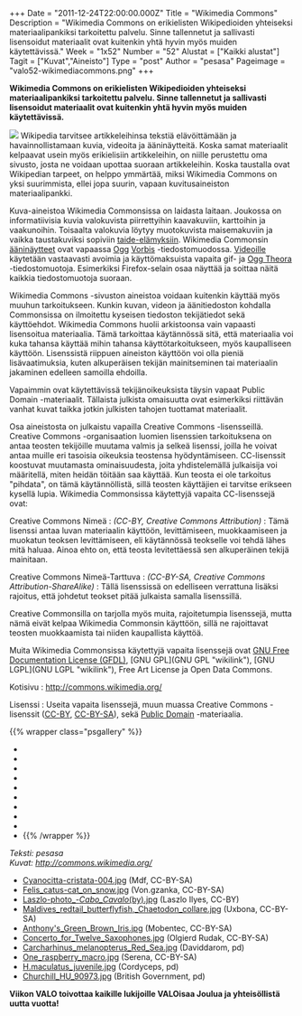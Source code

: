 +++
Date = "2011-12-24T22:00:00.000Z"
Title = "Wikimedia Commons"
Description = "Wikimedia Commons on erikielisten Wikipedioiden yhteiseksi materiaalipankiksi tarkoitettu palvelu. Sinne tallennetut ja sallivasti lisensoidut materiaalit ovat kuitenkin yhtä hyvin myös muiden käytettävissä."
Week = "1x52"
Number = "52"
Alustat = ["Kaikki alustat"]
Tagit = ["Kuvat","Aineisto"]
Type = "post"
Author = "pesasa"
Pageimage = "valo52-wikimediacommons.png"
+++


**Wikimedia Commons on erikielisten Wikipedioiden yhteiseksi
materiaalipankiksi tarkoitettu palvelu. Sinne tallennetut ja sallivasti
lisensoidut materiaalit ovat kuitenkin yhtä hyvin myös muiden
käytettävissä.**

![ ](/images/valo52-wikimediacommons.png "fig:valo52-wikimediacommons.png")
Wikipedia tarvitsee artikkeleihinsa tekstiä elävöittämään ja
havainnollistamaan kuvia, videoita ja ääninäytteitä. Koska samat
materiaalit kelpaavat usein myös erikielisiin artikkeleihin, on niille
perustettu oma sivusto, josta ne voidaan upottaa suoraan artikkeleihin.
Koska taustalla ovat Wikipedian tarpeet, on helppo ymmärtää, miksi
Wikimedia Commons on yksi suurimmista, ellei jopa suurin, vapaan
kuvitusaineiston materiaalipankki.

Kuva-aineistoa Wikimedia Commonsissa on laidasta laitaan. Joukossa on
informatiivisia kuvia valokuvista piirrettyihin kaavakuviin, karttoihin
ja vaakunoihin. Toisaalta valokuvia löytyy muotokuvista maisemakuviin ja
vaikka taustakuviksi sopiviin
[taide-elämyksiin](http://commons.wikimedia.org/wiki/Commons:Picture_of_the_Year).
Wikimedia Commonsin
[ääninäytteet](http://commons.wikimedia.org/wiki/Category:Sound) ovat
vapaassa [Ogg](http://fi.wikipedia.org/wiki/Ogg)
[Vorbis](http://fi.wikipedia.org/wiki/Vorbis) -tiedostomuodossa.
[Videoille](http://commons.wikimedia.org/wiki/Category:Videos) käytetään
vastaavasti avoimia ja käyttömaksuista vapaita gif- ja [Ogg
Theora](http://fi.wikipedia.org/wiki/Theora) -tiedostomuotoja.
Esimerkiksi Firefox-selain osaa näyttää ja soittaa näitä kaikkia
tiedostomuotoja suoraan.

Wikimedia Commons -sivuston aineistoa voidaan kuitenkin käyttää myös
muuhun tarkoitukseen. Kunkin kuvan, videon ja äänitiedoston kohdalla
Commonsissa on ilmoitettu kyseisen tiedoston tekijätiedot sekä
käyttöehdot. Wikimedia Commons huolii arkistoonsa vain vapaasti
lisensoitua materiaalia. Tämä tarkoittaa käytännössä sitä, että
materiaalia voi kuka tahansa käyttää mihin tahansa käyttötarkoitukseen,
myös kaupalliseen käyttöön. Lisenssistä riippuen aineiston käyttöön voi
olla pieniä lisävaatimuksia, kuten alkuperäisen tekijän mainitseminen
tai materiaalin jakaminen edelleen samoilla ehdoilla.

Vapaimmin ovat käytettävissä tekijänoikeuksista täysin vapaat Public
Domain -materiaalit. Tällaista julkista omaisuutta ovat esimerkiksi
riittävän vanhat kuvat taikka jotkin julkisten tahojen tuottamat
materiaalit.

Osa aineistosta on julkaistu vapailla Creative Commons -lisensseillä.
Creative Commons -organisaation luomien lisenssien tarkoituksena on
antaa teosten tekijöille muutama valmis ja selkeä lisenssi, joilla he
voivat antaa muille eri tasoisia oikeuksia teostensa hyödyntämiseen.
CC-lisenssit koostuvat muutamasta ominaisuudesta, joita yhdistelemällä
julkaisija voi määritellä, miten heidän töitään saa käyttää. Kun teosta
ei ole tarkoitus "pihdata", on tämä käytännöllistä, sillä teosten
käyttäjien ei tarvitse erikseen kysellä lupia. Wikimedia Commonsissa
käytettyjä vapaita CC-lisenssejä ovat:

Creative Commons Nimeä
:   *(CC-BY, Creative Commons Attribution)*
:   Tämä lisenssi antaa luvan materiaalin käyttöön, levittämiseen,
    muokkaamiseen ja muokatun teoksen levittämiseen, eli käytännössä
    teokselle voi tehdä lähes mitä haluaa. Ainoa ehto on, että teosta
    levitettäessä sen alkuperäinen tekijä mainitaan.

Creative Commons Nimeä-Tarttuva
:   *(CC-BY-SA, Creative Commons Attribution-ShareAlike)*
:   Tällä lisenssissä on edelliseen verrattuna lisäksi rajoitus, että
    johdetut teokset pitää julkaista samalla lisenssillä.

Creative Commonsilla on tarjolla myös muita, rajoitetumpia lisenssejä,
mutta nämä eivät kelpaa Wikimedia Commonsin käyttöön, sillä ne
rajoittavat teosten muokkaamista tai niiden kaupallista käyttöä.

Muita Wikimedia Commonsissa käytettyjä vapaita lisenssejä ovat [GNU Free
Documentation License
(GFDL)](http://en.wikipedia.org/wiki/en:GNU_Free_Documentation_License),
[GNU GPL](GNU GPL "wikilink"), [GNU LGPL](GNU LGPL "wikilink"), Free Art
License ja Open Data Commons.

Kotisivu
:   <http://commons.wikimedia.org/>

Lisenssi
:   Useita vapaita lisenssejä, muun muassa Creative Commons -lisenssit
    ([CC-BY](http://creativecommons.org/licenses/by/2.0/deed.en),
    [CC-BY-SA](http://creativecommons.org/licenses/by-sa/3.0/deed.en)),
    sekä [Public Domain](http://en.wikipedia.org/wiki/en:public_domain)
    -materiaalia.

{{% wrapper class="psgallery" %}}
-   [ ](/images/Cyanocitta-cristata-004.jpg)
-   [ ](/images/Felis_catus-cat_on_snow.jpg)
-   [ ](/images/Laszlo-photo_-_Cabo_Cavalo_(by).jpg)
-   [ ](/images/Maldives_redtail_butterflyfish,_Chaetodon_collare.jpg)
-   [ ](/images/Anthony's_Green_Brown_Iris.jpg)
-   [ ](/images/Concerto_for_Twelve_Saxophones.jpg)
-   [ ](/images/Carcharhinus_melanopterus_Red_Sea.jpg)
-   [ ](/images/One_raspberry_macro.jpg)
-   [ ](/images/H.maculatus_juvenile.jpg)
-   [ ](/images/Churchill_HU_90973.jpg)
{{% /wrapper %}}

*Teksti: pesasa* <br />
*Kuvat: <http://commons.wikimedia.org/>*

-   [Cyanocitta-cristata-004.jpg](http://commons.wikimedia.org/wiki/File:Cyanocitta-cristata-004.jpg)
    (Mdf, CC-BY-SA)
-   [Felis_catus-cat_on_snow.jpg](http://commons.wikimedia.org/wiki/File:Felis_catus-cat_on_snow.jpg)
    (Von.gzanka, CC-BY-SA)
-   [Laszlo-photo_-_Cabo_Cavalo_(by).jpg](http://commons.wikimedia.org/wiki/File:Laszlo-photo_-_Cabo_Cavalo_(by).jpg)
    (Laszlo Ilyes, CC-BY)
-   [Maldives_redtail_butterflyfish,_Chaetodon_collare.jpg](http://commons.wikimedia.org/wiki/File:Maldives_redtail_butterflyfish,_Chaetodon_collare.jpg)
    (Uxbona, CC-BY-SA)
-   [Anthony's_Green_Brown_Iris.jpg](http://commons.wikimedia.org/wiki/File:Anthony%27s_Green_Brown_Iris.jpg)
    (Mobentec, CC-BY-SA)
-   [Concerto_for_Twelve_Saxophones.jpg](http://commons.wikimedia.org/wiki/File:Concerto_for_Twelve_Saxophones.jpg)
    (Olgierd Rudak, CC-BY-SA)
-   [Carcharhinus_melanopterus_Red_Sea.jpg](http://commons.wikimedia.org/wiki/File:Carcharhinus_melanopterus_Red_Sea.jpg)
    (Daviddarom, pd)
-   [One_raspberry_macro.jpg](http://commons.wikimedia.org/wiki/File:One_raspberry_macro.jpg)
    (Serena, CC-BY-SA)
-   [H.maculatus_juvenile.jpg](http://commons.wikimedia.org/wiki/File:H.maculatus_juvenile.jpg)
    (Cordyceps, pd)
-   [Churchill_HU_90973.jpg](http://commons.wikimedia.org/wiki/File:Churchill_HU_90973.jpg)
    (British Government, pd)

**Viikon VALO toivottaa kaikille lukijoille VALOisaa Joulua ja
yhteisöllistä uutta vuotta!**


